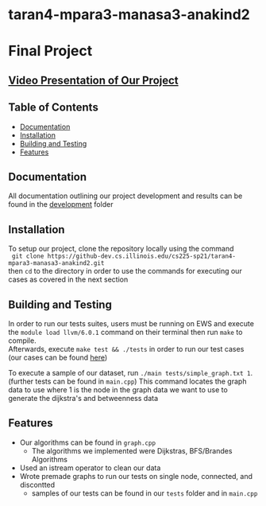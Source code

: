 # taran4-mpara3-manasa3-anakind2
# Final Project


## [Video Presentation of Our Project](https://illinois.zoom.us/rec/play/OAFWXHu18PL73ML8iJlzTJVZ0MLFcK6fN20XttL-irCl-XgbM4ri0HhWzqKS9vuVX9R29bMUs0Wxbc_A.OOK8GRn7-vxTjNc_?startTime=1620874366000&_x_zm_rtaid=0jP6GesiRJ6rAaSGDbVq1A.1620873100573.2965a7a7305d0eef1dda061cc77d4ac1&_x_zm_rhtaid=435)

## Table of Contents 
- [Documentation](#documentation)
- [Installation](#installation)
- [Building and Testing](#building)
- [Features](#features)

## Documentation
All documentation outlining our project development and results can be found in the [development](https://github-dev.cs.illinois.edu/cs225-sp21/taran4-mpara3-manasa3-anakind2/tree/master/development) folder
## Installation
To setup our project, clone the repository locally using the command
<br>
`` git clone https://github-dev.cs.illinois.edu/cs225-sp21/taran4-mpara3-manasa3-anakind2.git``
<br>
then ``cd`` to the directory in order to use the commands for executing our cases as covered in the next section

## Building and Testing 
In order to run our tests suites, users must be running on EWS and execute the ``module load llvm/6.0.1`` command on their terminal then run ``make`` to compile. <br> 
Afterwards, execute ``make test && ./tests`` in order to run our test cases (our cases can be found [here](https://github-dev.cs.illinois.edu/cs225-sp21/taran4-mpara3-manasa3-anakind2/tree/master/tests))

To execute a sample of our dataset, run ``./main tests/simple_graph.txt 1``. (further tests can be found in ``main.cpp``) This command locates the graph data to use where 1 is the node in the graph data we want to use to generate the dijkstra's and betweenness data


## Features
* Our algorithms can be found in ``graph.cpp``
  * The algorithms we implemented were Dijkstras, BFS/Brandes Algorithms
* Used an istream operator to clean our data
* Wrote premade graphs to run our tests on single node, connected, and discontted
    * samples of our tests can be found in our ``tests`` folder and in ``main.cpp``

